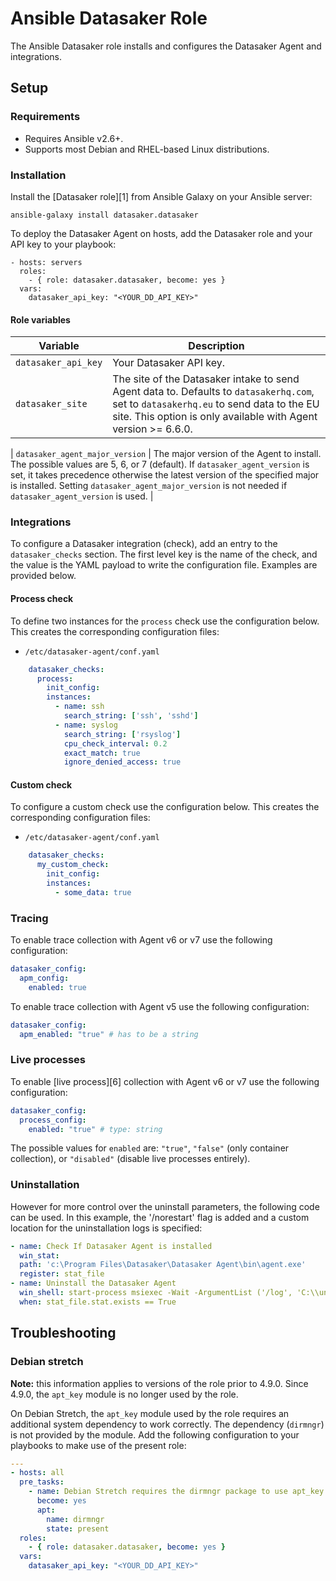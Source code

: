 # Ansible Datasaker Role

The Ansible Datasaker role installs and configures the Datasaker Agent and integrations.

## Setup

### Requirements

- Requires Ansible v2.6+.
- Supports most Debian and RHEL-based Linux distributions.

### Installation

Install the [Datasaker role][1] from Ansible Galaxy on your Ansible server:

```shell
ansible-galaxy install datasaker.datasaker
```

To deploy the Datasaker Agent on hosts, add the Datasaker role and your API key to your playbook:

```text
- hosts: servers
  roles:
    - { role: datasaker.datasaker, become: yes }
  vars:
    datasaker_api_key: "<YOUR_DD_API_KEY>"
```

#### Role variables

| Variable                                   | Description                                                                                                                                                                                                                                                                                                                                                        |
|--------------------------------------------|--------------------------------------------------------------------------------------------------------------------------------------------------------------------------------------------------------------------------------------------------------------------------------------------------------------------------------------------------------------------|
| `datasaker_api_key`                          | Your Datasaker API key.                                                                                                                                                                                                                                                                                                                                              |
| `datasaker_site`                             | The site of the Datasaker intake to send Agent data to. Defaults to `datasakerhq.com`, set to `datasakerhq.eu` to send data to the EU site. This option is only available with Agent version >= 6.6.0.                                                                                                                                                                   |

| `datasaker_agent_major_version`              | The major version of the Agent to install. The possible values are 5, 6, or 7 (default). If `datasaker_agent_version` is set, it takes precedence otherwise the latest version of the specified major is installed. Setting `datasaker_agent_major_version` is not needed if `datasaker_agent_version` is used.                                                          |

### Integrations

To configure a Datasaker integration (check), add an entry to the `datasaker_checks` section. The first level key is the name of the check, and the value is the YAML payload to write the configuration file. Examples are provided below.

#### Process check

To define two instances for the `process` check use the configuration below. This creates the corresponding configuration files:

* `/etc/datasaker-agent/conf.yaml`

```yml
    datasaker_checks:
      process:
        init_config:
        instances:
          - name: ssh
            search_string: ['ssh', 'sshd']
          - name: syslog
            search_string: ['rsyslog']
            cpu_check_interval: 0.2
            exact_match: true
            ignore_denied_access: true
```

#### Custom check

To configure a custom check use the configuration below. This creates the corresponding configuration files:

* `/etc/datasaker-agent/conf.yaml`

```yml
    datasaker_checks:
      my_custom_check:
        init_config:
        instances:
          - some_data: true
```

### Tracing

To enable trace collection with Agent v6 or v7 use the following configuration:

```yaml
datasaker_config:
  apm_config:
    enabled: true
```

To enable trace collection with Agent v5 use the following configuration:

```yaml
datasaker_config:
  apm_enabled: "true" # has to be a string
```

### Live processes

To enable [live process][6] collection with Agent v6 or v7 use the following configuration:

```yml
datasaker_config:
  process_config:
    enabled: "true" # type: string
```

The possible values for `enabled` are: `"true"`, `"false"` (only container collection), or `"disabled"` (disable live processes entirely).

### Uninstallation

However for more control over the uninstall parameters, the following code can be used.
In this example, the '/norestart' flag is added and a custom location for the uninstallation logs is specified:

```yml
- name: Check If Datasaker Agent is installed
  win_stat:
  path: 'c:\Program Files\Datasaker\Datasaker Agent\bin\agent.exe'
  register: stat_file
- name: Uninstall the Datasaker Agent
  win_shell: start-process msiexec -Wait -ArgumentList ('/log', 'C:\\uninst.log', '/norestart', '/q', '/x', (Get-WmiObject -Class Win32_Product -Filter "Name='Datasaker Agent'" -ComputerName .).IdentifyingNumber)
  when: stat_file.stat.exists == True
```

## Troubleshooting

### Debian stretch

**Note:** this information applies to versions of the role prior to 4.9.0. Since 4.9.0, the `apt_key` module is no longer used by the role.

On Debian Stretch, the `apt_key` module used by the role requires an additional system dependency to work correctly. The dependency (`dirmngr`) is not provided by the module. Add the following configuration to your playbooks to make use of the present role:

```yml
---
- hosts: all
  pre_tasks:
    - name: Debian Stretch requires the dirmngr package to use apt_key
      become: yes
      apt:
        name: dirmngr
        state: present
  roles:
    - { role: datasaker.datasaker, become: yes }
  vars:
    datasaker_api_key: "<YOUR_DD_API_KEY>"
```
